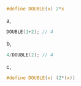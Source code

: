```c
#define DOUBLE(x) 2*x
```

a,

```c
DOUBLE(1+2); // 4
```

b,

```c
4/DOUBLE(2); // 4
```

c,

```c
#define DOUBLE(x) (2*(x))
```
